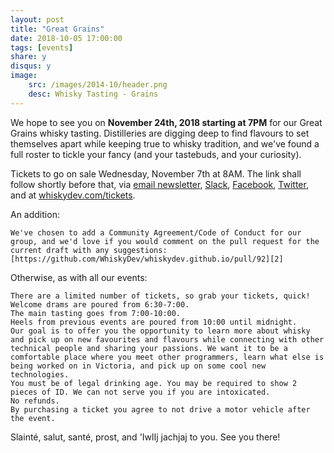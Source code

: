 ```yaml
---
layout: post
title: "Great Grains"
date: 2018-10-05 17:00:00
tags: [events]
share: y
disqus: y
image:
    src: /images/2014-10/header.png
    desc: Whisky Tasting - Grains
---
```


We hope to see you on **November 24th, 2018 starting at 7PM** for our Great Grains whisky tasting. Distilleries are digging deep to find flavours to set themselves apart while keeping true to whisky tradition, and we've found a full roster to tickle your fancy (and your tastebuds, and your curiosity). 

Tickets to go on sale Wednesday, November 7th at 8AM.  The link shall follow shortly before that, via [email newsletter][3], [Slack][4], [Facebook][5], [Twitter][6], and at [whiskydev.com/tickets][1].

An addition:

    We've chosen to add a Community Agreement/Code of Conduct for our group, and we'd love if you would comment on the pull request for the current draft with any suggestions: [https://github.com/WhiskyDev/whiskydev.github.io/pull/92][2]

Otherwise, as with all our events:

    There are a limited number of tickets, so grab your tickets, quick!
    Welcome drams are poured from 6:30-7:00.
    The main tasting goes from 7:00-10:00.
    Heels from previous events are poured from 10:00 until midnight.
    Our goal is to offer you the opportunity to learn more about whisky and pick up on new favourites and flavours while connecting with other technical people and sharing your passions. We want it to be a comfortable place where you meet other programmers, learn what else is being worked on in Victoria, and pick up on some cool new technologies.
    You must be of legal drinking age. You may be required to show 2 pieces of ID. We can not serve you if you are intoxicated.
    No refunds.
    By purchasing a ticket you agree to not drive a motor vehicle after the event.

Slainté, salut, santé, prost, and 'IwlIj jachjaj to you. See you there!

  [1]: /tickets/
  [2]: https://github.com/WhiskyDev/whiskydev.github.io/pull/92
  [3]: /subscribe/
  [4]: https://whiskydev.slack.com/messages/general/
  [5]: http://facebook.com/whiskydev
  [6]: http://twitter.com/whiskydev
